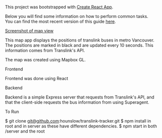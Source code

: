 This project was bootstrapped with [Create React App](https://github.com/facebookincubator/create-react-app).

Below you will find some information on how to perform common tasks.<br>
You can find the most recent version of this guide [here](https://github.com/facebookincubator/create-react-app/blob/master/packages/react-scripts/template/README.md).

[Screenshot of map view](https://github.com/hounslow/translink-tracker/blob/master/images/map-screen.png)

This map app displays the positions of translink buses in metro Vancouver. The positions are marked in black and are updated every 10 seconds. This information comes from Translink's API.

The map was created using Mapbox GL.

Frontend

Frontend was done using React

Backend

Backend is a simple Express server that requests from Translink's API, and that the client-side requests the bus information from using Superagent.

To Run

$ git clone git@github.com:hounslow/translink-tracker.git
$ npm install in root and in server as these have different dependencies.
$ npm start in both /server and the root
